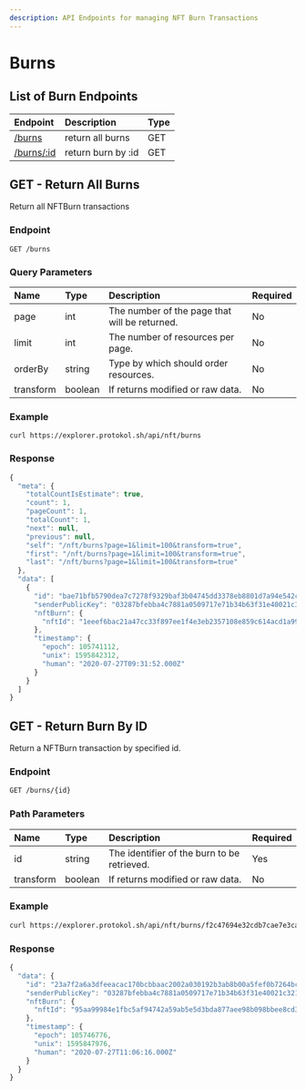 ```yaml
---
description: API Endpoints for managing NFT Burn Transactions
---
```


# Burns

## List of Burn Endpoints

| Endpoint | Description | Type |
| :--- | :--- | :--- |
| [/burns](https://docs.protokol.com/nft/nft-base-api/burns#get-return-all-burns) | return all burns | GET |
| [/burns/:id](https://docs.protokol.com/nft/nft-base-api/burns#get-return-burn-by-id) | return burn by :id | GET |

## GET - Return All Burns

Return all NFTBurn transactions

### Endpoint

```text
GET /burns
```

### **Query Parameters**

| **Name** | Type | Description | Required |
| :--- | :--- | :--- | :--- |
| page | int | The number of the page that will be returned. | No |
| limit | int  | The number of resources per page. | No |
| orderBy | string | Type by which should order resources. | No |
| transform | boolean | If returns modified or raw data. | No |

### Example

```text
curl https://explorer.protokol.sh/api/nft/burns
```

### Response

```javascript
{
  "meta": {
    "totalCountIsEstimate": true,
    "count": 1,
    "pageCount": 1,
    "totalCount": 1,
    "next": null,
    "previous": null,
    "self": "/nft/burns?page=1&limit=100&transform=true",
    "first": "/nft/burns?page=1&limit=100&transform=true",
    "last": "/nft/burns?page=1&limit=100&transform=true"
  },
  "data": [
    {
      "id": "bae71bfb5790dea7c7278f9329baf3b04745dd3378eb8801d7a94e542cd89908",
      "senderPublicKey": "03287bfebba4c7881a0509717e71b34b63f31e40021c321f89ae04f84be6d6ac37",
      "nftBurn": {
        "nftId": "1eeef6bac21a47cc33f897ee1f4e3eb2357108e859c614acd1a99e0a1cc5a117"
      },
      "timestamp": {
        "epoch": 105741112,
        "unix": 1595842312,
        "human": "2020-07-27T09:31:52.000Z"
      }
    }
  ]
}
```

## GET - Return Burn By ID

Return a NFTBurn transaction by specified id.

### Endpoint

```bash
GET /burns/{id}
```

### Path Parameters

| Name | Type | Description | Required |
| :--- | :--- | :--- | :--- |
| id | string | The identifier of the burn to be retrieved. | Yes |
| transform | boolean | If returns modified or raw data. | No |

### Example

```bash
curl https://explorer.protokol.sh/api/nft/burns/f2c47694e32cdb7cae7e3ca8726836fac323a3175559277469faf541ae49c5b4
```

### Response

```javascript
{
  "data": {
    "id": "23a7f2a6a3dfeeacac170bcbbaac2002a030192b3ab8b00a5fef0b7264bc7f02",
    "senderPublicKey": "03287bfebba4c7881a0509717e71b34b63f31e40021c321f89ae04f84be6d6ac37",
    "nftBurn": {
      "nftId": "95aa99984e1fbc5af94742a59ab5e5d3bda877aee98b098bbee8cd33afc9f26c"
    },
    "timestamp": {
      "epoch": 105746776,
      "unix": 1595847976,
      "human": "2020-07-27T11:06:16.000Z"
    }
  }
}
```



